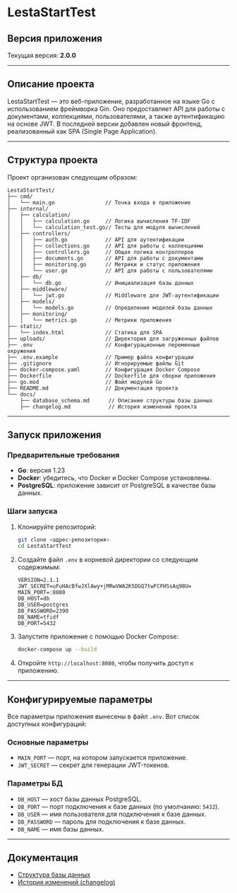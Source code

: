 # LestaStartTest

## Версия приложения

Текущая версия: **2.0.0**

---

## Описание проекта

LestaStartTest — это веб-приложение, разработанное на языке Go с использованием фреймворка Gin. Оно предоставляет API для работы с документами, коллекциями, пользователями, а также аутентификацию на основе JWT. В последней версии добавлен новый фронтенд, реализованный как SPA (Single Page Application).

---

## Структура проекта

Проект организован следующим образом:

```
LestaStartTest/
├── cmd/
│   └── main.go                // Точка входа в приложение
├── internal/
│   ├── calculation/
│   │   ├── calculation.go     // Логика вычисления TF-IDF
│   │   └── calculation_test.go// Тесты для модуля вычислений
│   ├── controllers/
│   │   ├── auth.go            // API для аутентификации
│   │   ├── collections.go     // API для работы с коллекциями
│   │   ├── controllers.go     // Общая логика контроллеров
│   │   ├── documents.go       // API для работы с документами
│   │   ├── monitoring.go      // Метрики и статус приложения
│   │   └── user.go            // API для работы с пользователями
│   ├── db/
│   │   └── db.go              // Инициализация базы данных
│   ├── middleware/
│   │   └── jwt.go             // Middleware для JWT-аутентификации
│   ├── models/
│   │   └── models.go          // Определение моделей базы данных
│   ├── monitoring/
│   │   └── metrics.go         // Метрики приложения
├── static/
│   └── index.html             // Статика для SPA
├── uploads/                   // Директория для загруженных файлов
├── .env                       // Конфигурационные переменные окружения
├── .env.example               // Пример файла конфигурации
├── .gitignore                 // Игнорируемые файлы Git
├── docker-compose.yaml        // Конфигурация Docker Compose
├── Dockerfile                 // Dockerfile для сборки приложения
├── go.mod                     // Файл модулей Go
├── README.md                  // Документация проекта
└── docs/
    ├── database_schema.md      // Описание структуры базы данных
    ├── changelog.md            // История изменений проекта
```

---

## Запуск приложения

### Предварительные требования

- **Go**: версия 1.23
- **Docker**: убедитесь, что Docker и Docker Compose установлены.
- **PostgreSQL**: приложение зависит от PostgreSQL в качестве базы данных.

### Шаги запуска

1. Клонируйте репозиторий:
    ```bash
    git clone <адрес-репозитория>
    cd LestaStartTest
    ```

2. Создайте файл `.env` в корневой директории со следующим содержимым:
    ```
    VERSION=2.1.1 
    JWT_SECRET=uFuHAcBfwJXlAwy+jMRwVWA2K5DGQ7twFCFHSsAq98U=
    MAIN_PORT=:8080
    DB_HOST=db
    DB_USER=postgres
    DB_PASSWORD=2390
    DB_NAME=tfidf
    DB_PORT=5432
    ```

3. Запустите приложение с помощью Docker Compose:
    ```bash
    docker-compose up --build
    ```

4. Откройте `http://localhost:8080`, чтобы получить доступ к приложению.

---

## Конфигурируемые параметры

Все параметры приложения вынесены в файл `.env`. Вот список доступных конфигураций:

### Основные параметры

- `MAIN_PORT` — порт, на котором запускается приложение.
- `JWT_SECRET` — секрет для генерации JWT-токенов.

### Параметры БД

- `DB_HOST` — хост базы данных PostgreSQL.
- `DB_PORT` — порт подключения к базе данных (по умолчанию: `5432`).
- `DB_USER` — имя пользователя для подключения к базе данных.
- `DB_PASSWORD` — пароль для подключения к базе данных.
- `DB_NAME` — имя базы данных.

---

## Документация

- [Структура базы данных](docs/database_schema.md)
- [История изменений (changelog)](docs/changelog.md)
